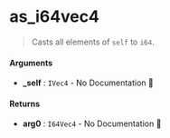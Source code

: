 # as\_i64vec4

>  Casts all elements of `self` to `i64`.

#### Arguments

- **\_self** : `IVec4` \- No Documentation 🚧

#### Returns

- **arg0** : `I64Vec4` \- No Documentation 🚧